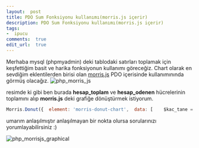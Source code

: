 ```yaml
---
layout:  post
title: PDO Sum Fonksiyonu kullanımı(morris.js içerir)
description: PDO Sum Fonksiyonu kullanımı(morris.js içerir)
tags:
-  ipucu
comments:  true
edit_url:  true
---
```


Merhaba mysql (phpmyadmin) deki tablodaki satırları toplamak için keşfettiğim basit ve harika fonksiyonun kullanımı göreceğiz. Chart olarak en sevdiğim eklentilerden birisi olan [morris.js](http://morrisjs.github.io/morris.js/) PDO içerisinde kullanımınında görmüş olacağız.
![php_morris_js](https://raw.githubusercontent.com/yuceltoluyag/yuceltoluyag.github.io/master/uploads/php_morris.png)

 resimde ki gibi ben burada **hesap_toplam** ve **hesap_odenen** hücrelerinin toplamını alıp **morris.js** deki grafiğe dönüştürmek istiyorum.

```javascript
Morris.Donut({  element: 'morris-donut-chart',  data: [    $kac_tane = $db->query("SELECT sum(hesap_toplam) AS toplagel FROM  hesaplar")->fetch();  $kac_bane = $db->query("SELECT sum(hesap_odenen) AS bulgel FROM hesaplar")->fetch();  $toplam = $kac_tane[0];  $cik    = $kac_bane[0];  echo ' {label: "Toplam Borçlar",   value:'.$toplam.'},';  echo ' {label: "Toplam Ödemeler",   value:'.$cik.'}'; ?>  ]});
```

umarım anlaşılmıştır anlaşılmayan bir nokta olursa sorularınızı yorumlayabilirsiniz :)

![php_morrisjs_graphical](https://raw.githubusercontent.com/yuceltoluyag/yuceltoluyag.github.io/master/uploads/php_morris_grafik.png)

